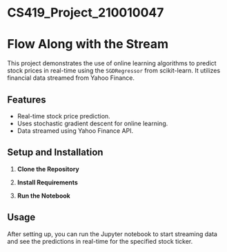 # CS419_Project_210010047
# Flow Along with the Stream

This project demonstrates the use of online learning algorithms to predict stock prices in real-time using the `SGDRegressor` from scikit-learn. It utilizes financial data streamed from Yahoo Finance.

## Features

- Real-time stock price prediction.
- Uses stochastic gradient descent for online learning.
- Data streamed using Yahoo Finance API.

## Setup and Installation

1. **Clone the Repository**

2. **Install Requirements**

3. **Run the Notebook**

## Usage

After setting up, you can run the Jupyter notebook to start streaming data and see the predictions in real-time for the specified stock ticker.
